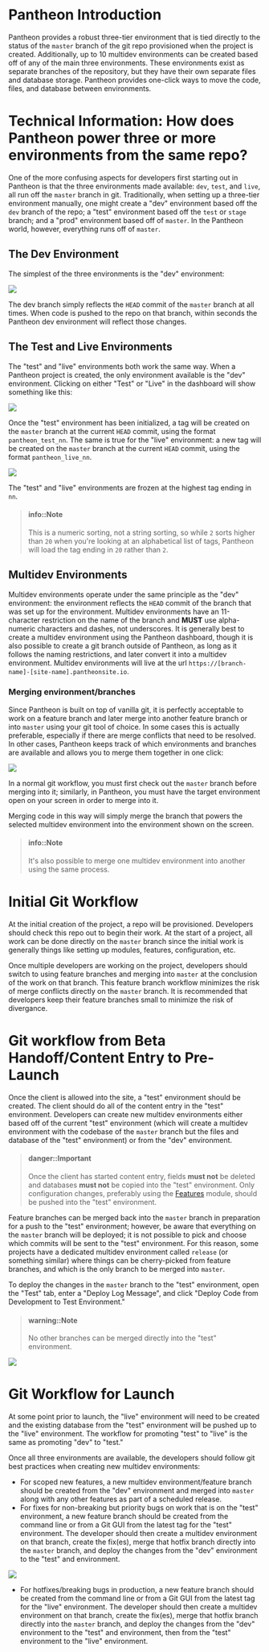 # Pantheon Introduction

Pantheon provides a robust three-tier environment that is tied directly to the status of the `master` branch of the git repo provisioned when the project is created. Additionally, up to 10 multidev environments can be created based off of any of the main three environments. These environments exist as separate branches of the repository, but they have their own separate files and database storage. Pantheon provides one-click ways to move the code, files, and database between environments.

# Technical Information: How does Pantheon power three or more environments from the same repo?

One of the more confusing aspects for developers first starting out in Pantheon is that the three environments made available: `dev`, `test`, and `live`, all run off the `master` branch in git. Traditionally, when setting up a three-tier environment manually, one might create a "dev" environment based off the `dev` branch of the repo; a "test" environment based off the `test` or `stage` branch; and a "prod" environment based off of `master`. In the Pantheon world, however, everything runs off of `master`.

## The Dev Environment

The simplest of the three environments is the "dev" environment:

![](/assets/pantheon-dev.png)

The dev branch simply reflects the `HEAD` commit of the `master` branch at all times. When code is pushed to the repo on that branch, within seconds the Pantheon dev environment will reflect those changes.

## The Test and Live Environments

The "test" and "live" environments both work the same way. When a Pantheon project is created, the only environment available is the "dev" environment. Clicking on either "Test" or "Live" in the dashboard will show something like this:

![](/assets/pantheon-unitialized-test.png)

Once the "test" environment has been initialized, a tag will be created on the `master` branch at the current `HEAD` commit, using the format `pantheon_test_nn`. The same is true for the "live" environment: a new tag will be created on the `master` branch at the current `HEAD` commit, using the format `pantheon_live_nn`.

![](/assets/pantheon-tag-example.png)

The "test" and "live" environments are frozen at the highest tag ending in `nn`.

> #### info::Note
>
> This is a numeric sorting, not a string sorting, so while `2` sorts higher than `20` when you're looking at an alphabetical list of tags, Pantheon will load the tag ending in `20` rather than `2`.

## Multidev Environments

Multidev environments operate under the same principle as the "dev" environment: the environment reflects the `HEAD` commit of the branch that was set up for the environment. Multidev environments have an 11-character restriction on the name of the branch and **MUST** use alpha-numeric characters and dashes, not underscores. It is generally best to create a multidev environment using the Pantheon dashboard, though it is also possible to create a git branch outside of Pantheon, as long as it follows the naming restrictions, and later convert it into a multidev environment. Multidev environments will live at the url `https://[branch-name]-[site-name].pantheonsite.io`.

### Merging environment/branches

Since Pantheon is built on top of vanilla git, it is perfectly acceptable to work on a feature branch and later merge into another feature branch or into `master` using your git tool of choice. In some cases this is actually preferable, especially if there are merge conflicts that need to be resolved. In other cases, Pantheon keeps track of which environments and branches are available and allows you to merge them together in one click:

![](/assets/pantheon-merge.png)

In a normal git workflow, you must first check out the `master` branch before merging into it; similarly, in Pantheon, you must have the target environment open on your screen in order to merge into it.

Merging code in this way will simply merge the branch that powers the selected multidev environment into the environment shown on the screen.

> #### info::Note
>
> It's also possible to merge one multidev environment into another using the same process.

# Initial Git Workflow

At the initial creation of the project, a repo will be provisioned. Developers should check this repo out to begin their work. At the start of a project, all work can be done directly on the `master` branch since the initial work is generally things like setting up modules, features, configuration, etc.

Once multiple developers are working on the project, developers should switch to using feature branches and merging into `master` at the conclusion of the work on that branch. This feature branch workflow minimizes the risk of merge conflicts directly on the `master` branch. It is recommended that developers keep their feature branches small to minimize the risk of divergance.

# Git workflow from Beta Handoff/Content Entry to Pre-Launch

Once the client is allowed into the site, a "test" environment should be created. The client should do all of the content entry in the "test" environment. Developers can create new multidev environments either based off of the current "test" environment \(which will create a multidev environment with the codebase of the `master` branch but the files and database of the "test" environment\) or from the "dev" environment.

> #### danger::Important
>
> Once the client has started content entry, fields **must not** be deleted and databases **must not** be copied into the "test" environment. Only configuration changes, preferably using the [Features](https://www.drupal.org/project/features) module, should be pushed into the "test" environment.

Feature branches can be merged back into the `master` branch in preparation for a push to the "test" environment; however, be aware that everything on the `master` branch will be deployed; it is not possible to pick and choose which commits will be sent to the "test" environment. For this reason, some projects have a dedicated multidev environment called `release` \(or something similar\) where things can be cherry-picked from feature branches, and which is the only branch to be merged into `master`.

To deploy the changes in the `master` branch to the "test" environment, open the "Test" tab, enter a "Deploy Log Message", and click "Deploy Code from Development to Test Environment."

> #### warning::Note
>
> No other branches can be merged directly into the "test" environment.

![](/assets/pantheon-deploy-to-test.png)

# Git Workflow for Launch

At some point prior to launch, the "live" environment will need to be created and the existing database from the "test" environment will be pushed up to the "live" environment. The workflow for promoting "test" to "live" is the same as promoting "dev" to "test."

Once all three environments are available, the developers should follow git best practices when creating new multidev environments:

* For scoped new features, a new multidev environment/feature branch should be created from the "dev" environment and merged into `master` along with any other features as part of a scheduled release.
* For fixes for non-breaking but priority bugs on work that is on the "test" environment, a new feature branch should be created from the command line or from a Git GUI from the latest tag for the "test" environment. The developer should then create a multidev environment on that branch, create the fix(es), merge that hotfix branch directly into the `master` branch, and deploy the changes from the "dev" environment to the "test" and environment.

![](/assets/pantheon-create-multidev.png)

* For hotfixes/breaking bugs in production, a new feature branch should be created from the command line or from a Git GUI from the latest tag for the "live" environment. The developer should then create a multidev environment on that branch, create the fix(es), merge that hotfix branch directly into the `master` branch, and deploy the changes from the "dev" environment to the "test" and environment, then from the "test" environment to the "live" environment.